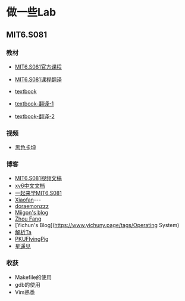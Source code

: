 做一些Lab
===

## MIT6.S081

### 教材

- [MIT6.S081官方课程](https://pdos.csail.mit.edu/6.S081/2020/index.html)

- [MIT6.S081课程翻译](https://mit-public-courses-cn-translatio.gitbook.io/mit6-s081/)

- [textbook](https://pdos.csail.mit.edu/6.828/2021/xv6/book-riscv-rev2.pdf)

- [textbook-翻译-1](https://th0ar.gitbooks.io/xv6-chinese/content/index.html)

- [textbook-翻译-2](https://www.bookstack.cn/read/xv6-chinese/README.md)

### 视频

- [黑色卡坤](https://space.bilibili.com/28086502/video)

### 博客

- [MIT6.S081视频文稿](https://mit-public-courses-cn-translatio.gitbook.io/mit6-s081/)
- [xv6中文文档](https://th0ar.gitbooks.io/xv6-chinese/content/index.html)
- [一起来学MIT6.S081](https://tarplkpqsm.feishu.cn/docs/doccnBFsXFMsAr1oXEVsaT9E3Jg#)
- [Xiaofan](https://fanxiao.tech/posts/2021-03-02-mit-6s081-notes/)---
- [doraemonzzz](http://doraemonzzz.com/tags/6-S081/)
- [Miigon's blog](https://blog.miigon.net/tags/operating-system/)
- [Zhou Fang](https://walkerzf.github.io/categories/6-S081/index.html)
- [Yichun's Blog](https://www.yichuny.page/tags/Operating System)
- [解析Ta](https://blog.csdn.net/u013577996/article/details/108679997)
- [PKUFlyingPig](https://github.com/PKUFlyingPig/MIT6.S081-2020fall)
- [星遥见](https://www.cnblogs.com/weijunji/tag/XV6/)

### 收获

- Makefile的使用
- gdb的使用
- Vim熟悉
